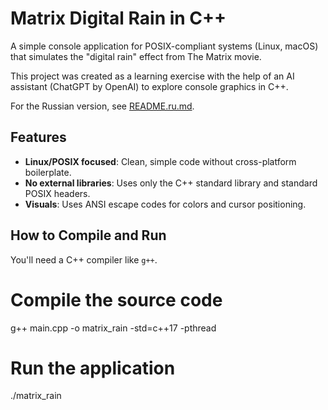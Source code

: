# Matrix Digital Rain in C++

A simple console application for POSIX-compliant systems (Linux, macOS) that simulates the "digital rain" effect from The Matrix movie.

This project was created as a learning exercise with the help of an AI assistant (ChatGPT by OpenAI) to explore console graphics in C++.

For the Russian version, see [README.ru.md](README.ru.md).

## Features
- **Linux/POSIX focused**: Clean, simple code without cross-platform boilerplate.
- **No external libraries**: Uses only the C++ standard library and standard POSIX headers.
- **Visuals**: Uses ANSI escape codes for colors and cursor positioning.

## How to Compile and Run
You'll need a C++ compiler like `g++`.

# Compile the source code
g++ main.cpp -o matrix_rain -std=c++17 -pthread

# Run the application
./matrix_rain
